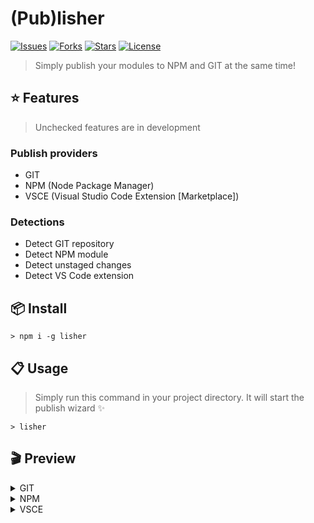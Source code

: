 # (Pub)lisher

[![Issues](https://img.shields.io/github/issues/1337z/lisher.svg)]() [![Forks](https://img.shields.io/github/forks/1337z/lisher.svg)](https://github.com/1337z/lisher/fork) [![Stars](https://img.shields.io/github/stars/1337z/lisher.svg)](https://github.com/1337z/lisher/stargazers) [![License](https://img.shields.io/github/license/1337z/lisher.svg)](LICENSE)

<!-- ![Tweet about lisher](https://img.shields.io/twitter/url/https/github.com/1337z/lisher.svg?style=social) -->

> Simply publish your modules to NPM and GIT at the same time!

## :star: Features

> Unchecked features are in development

### Publish providers

- GIT
- NPM (Node Package Manager)
- VSCE (Visual Studio Code Extension [Marketplace])

### Detections

- Detect GIT repository
- Detect NPM module
- Detect unstaged changes
- Detect VS Code extension

## :package: Install

```command
> npm i -g lisher
```

## :clipboard: Usage

> Simply run this command in your project directory. It will start the publish wizard :sparkles:

```command
> lisher
```

## :clapper: Preview

<details>
<summary>GIT</summary>

### GIT

![Preview GIT](https://i.imgur.com/CLg5uFW.gif)

#### GIT with dirty working directory

![Preview GIT dirty workdir](https://i.imgur.com/DXn0R11.gif)

</details>

<details>
<summary>NPM</summary>

### NPM & GIT

![Preview NPM](https://i.imgur.com/fKOa0mv.gif)

</details>

<details>
<summary>VSCE</summary>

### VSCE & GIT

![Preview VSCE](https://i.imgur.com/ljn4bti.gif)

</details>
